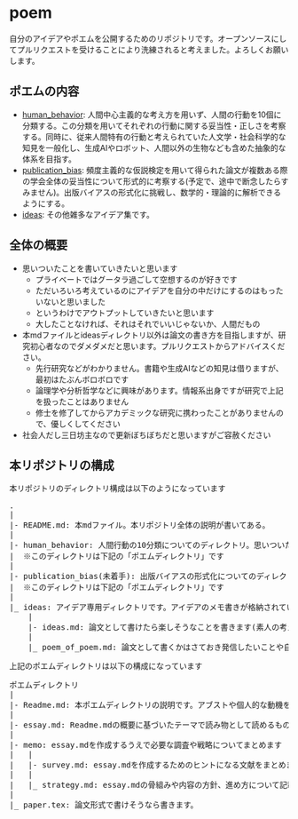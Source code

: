 # poem
自分のアイデアやポエムを公開するためのリポジトリです。オープンソースにしてプルリクエストを受けることにより洗練されると考えました。よろしくお願いします。
## ポエムの内容
- [human_behavior](https://github.com/ko-ichimo-ri/poem/tree/main/human_behavior): 人間中心主義的な考え方を用いず、人間の行動を10個に分類する。この分類を用いてそれぞれの行動に関する妥当性・正しさを考察する。同時に、従来人間特有の行動と考えられていた人文学・社会科学的な知見を一般化し、生成AIやロボット、人間以外の生物なども含めた抽象的な体系を目指す。
- [publication_bias](https://github.com/ko-ichimo-ri/poem/tree/main/publication_bias): 頻度主義的な仮説検定を用いて得られた論文が複数ある際の学会全体の妥当性について形式的に考察する(予定で、途中で断念したらすみません)。出版バイアスの形式化に挑戦し、数学的・理論的に解析できるようにする。
- [ideas](https://github.com/ko-ichimo-ri/poem/tree/main/ideas): その他雑多なアイデア集です。

## 全体の概要
- 思いついたことを書いていきたいと思います
  - プライベートではグータラ過ごして空想するのが好きです
  - ただいろいろ考えているのにアイデアを自分の中だけにするのはもったいないと思いました
  - というわけでアウトプットしていきたいと思います
  - 大したことなければ、それはそれでいいじゃないか、人間だもの
- 本mdファイルとideasディレクトリ以外は論文の書き方を目指しますが、研究初心者なのでダメダメだと思います。プルリクエストからアドバイスください。
  - 先行研究などがわかりません。書籍や生成AIなどの知見は借りますが、最初はたぶんボロボロです
  - 論理学や分析哲学などに興味があります。情報系出身ですが研究で上記を扱ったことはありません
  - 修士を修了してからアカデミックな研究に携わったことがありませんので、優しくしてください
- 社会人だし三日坊主なので更新ぼちぼちだと思いますがご容赦ください

## 本リポジトリの構成
本リポジトリのディレクトリ構成は以下のようになっています
<pre>
.
|
|- README.md: 本mdファイル。本リポジトリ全体の説明が書いてある。
|
|- human_behavior: 人間行動の10分類についてのディレクトリ。思いついたことを日々まとめます。
|  ※このディレクトリは下記の「ポエムディレクトリ」です
|
|- publication_bias(未着手): 出版バイアスの形式化についてのディレクトリ。human_behaviorがある程度書けたら着手します。
|  ※このディレクトリは下記の「ポエムディレクトリ」です
|
|_ ideas: アイデア専用ディレクトリです。アイデアのメモ書きが格納されています。
    |
    |- ideas.md: 論文として書けたら楽しそうなことを書きます(素人の考えですが・・・)
    |
    |_ poem_of_poem.md: 論文として書くかはさておき発信したいことや自己紹介(?)を書きます。
</pre>

上記のポエムディレクトリは以下の構成になっています
<pre>
ポエムディレクトリ
|
|- Readme.md: 本ポエムディレクトリの説明です。アブストや個人的な動機を書きます。(個人的な動機は論文のMotivationのように先人にのっかる形ではなく個人的な思いです。研究的な動機は他の文書に委ねます)
|
|- essay.md: Readme.mdの概要に基づいたテーマで読み物として読めるものにします。
|
|- memo: essay.mdを作成するうえで必要な調査や戦略についてまとめます
|   |
|   |- survey.md: essay.mdを作成するためのヒントになる文献をまとめます
|   |
|   |_ strategy.md: essay.mdの骨組みや内容の方針、進め方について記載します
|
|_ paper.tex: 論文形式で書けそうなら書きます。
</pre>

